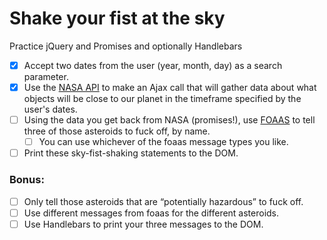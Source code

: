 # Shake your fist at the sky

Practice jQuery and Promises and optionally Handlebars
 
- [x] Accept two dates from the user (year, month, day) as a search parameter.
- [x] Use the [NASA API](https://api.nasa.gov/api.html#NeoWS) to make an Ajax call that will gather data about what objects will be close to our planet in the timeframe specified by the user's dates.
- [ ] Using the data you get back from NASA (promises!), use [FOAAS](http://www.foaas.com/) to tell three of those asteroids to fuck off, by name.
    - [ ] You can use whichever of the foaas message types you like.
- [ ] Print these sky-fist-shaking statements to the DOM.
 
### Bonus: 

- [ ] Only tell those asteroids that are “potentially hazardous” to fuck off.
- [ ] Use different messages from foaas for the different asteroids.
- [ ] Use Handlebars to print your three messages to the DOM.